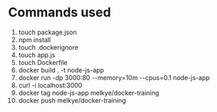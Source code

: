 # Commands used

1. touch package.json
2. npm install
3. touch .dockerignore
4. touch app.js
5. touch Dockerfile
6. docker build . -t node-js-app
7. docker run -dp 3000:80 --memory=10m --cpus=0.1 node-js-app
8. curl -i localhost:3000
9. docker tag node-js-app melkye/docker-training
10. docker push melkye/docker-training